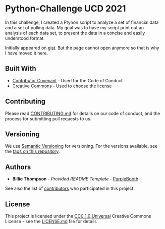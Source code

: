 # Python-Challenge UCD 2021
In this challenge, I created a Ptyhon script to analyze a set of financial data and a set of polling data. My goal was to have my script print out an analysis of each data set, to present the data in a concise and easily understood format. 

Initially appeared on [gist](https://gist.github.com/PurpleBooth/109311bb0361f32d87a2). But the page cannot open anymore so that is why I have moved it here.

## Built With

- [Contributor Covenant](https://www.contributor-covenant.org/) - Used for the Code of Conduct
- [Creative Commons](https://creativecommons.org/) - Used to choose the license

## Contributing

Please read [CONTRIBUTING.md](https://github.com/PurpleBooth/a-good-readme-template/blob/main/CONTRIBUTING.md) for details on our code of conduct, and the process for submitting pull requests to us.

## Versioning

We use [Semantic Versioning](http://semver.org/) for versioning. For the versions available, see the [tags on this repository](https://github.com/PurpleBooth/a-good-readme-template/tags).

## Authors

- **Billie Thompson** - *Provided README Template* - [PurpleBooth](https://github.com/PurpleBooth)

See also the list of [contributors](https://github.com/PurpleBooth/a-good-readme-template/contributors) who participated in this project.

## License

This project is licensed under the [CC0 1.0 Universal](https://github.com/PurpleBooth/a-good-readme-template/blob/main/LICENSE.md) Creative Commons License - see the [LICENSE.md](https://github.com/PurpleBooth/a-good-readme-template/blob/main/LICENSE.md) file for details


